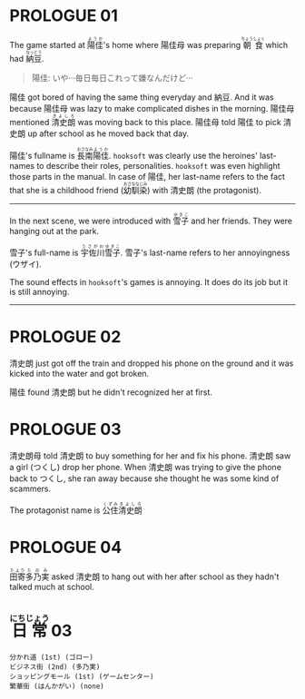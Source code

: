 # PROLOGUE 01

The game started at <ruby>陽佳<rt>ようか</rt></ruby>'s home where 陽佳母 was preparing <ruby>朝食<rt>ちょうしょく</rt></ruby> which had <ruby>納豆<rt>なっとう</rt></ruby>.

> 陽佳: いや···毎日毎日これって嫌なんだけど···

陽佳 got bored of having the same thing everyday and 納豆. And it was because 陽佳母 was lazy to make complicated dishes in the morning. 陽佳母 mentioned <ruby>清史朗<rt>きよしろ</rt></ruby> was moving back to this place. 陽佳母 told 陽佳 to pick 清史朗 up after school as he moved back that day.

陽佳's fullname is <ruby>長南<rt>おさなみ</rt>陽佳<rt>ようか</rt></ruby>. `hooksoft` was clearly use the heroines' last-names to describe their roles, personalities. `hooksoft` was even highlight those parts in the manual. In case of 陽佳, her last-name refers to the fact that she is a childhood friend (<ruby>幼馴染<rt>おさななじみ</rt></ruby>) with 清史朗 (the protagonist).

---

In the next scene, we were introduced with <ruby>雪子<rt>ゆきこ</rt></ruby> and her friends. They were hanging out at the park.

雪子's full-name is <ruby>宇佐川<rt>うさがわ</rt>雪子<rt>ゆきこ</rt></ruby>. 雪子's last-name refers to her annoyingness (ウザイ).

The sound effects in `hooksoft`'s games is annoying. It does do its job but it is still annoying.

---

# PROLOGUE 02

清史朗 just got off the train and dropped his phone on the ground and it was kicked into the water and got broken.

陽佳 found 清史朗 but he didn't recognized her at first.

# PROLOGUE 03

清史朗母 told 清史朗 to buy something for her and fix his phone. 清史朗 saw a girl (つくし) drop her phone. When 清史朗 was trying to give the phone back to つくし, she ran away because she thought he was some kind of scammers.

The protagonist name is <ruby>公住<rt>くずみ</rt>清史朗<rt>きよしろ</rt></ruby>

# PROLOGUE 04

<ruby>田寄<rt>たより</rt>多乃実<rt>たのみ</rt></ruby> asked 清史朗 to hang out with her after school as they hadn't talked much at school.

# <ruby>日常<rt>にちじょう</rt></ruby> 03

```
分かれ道 (1st) (ゴロー)
ビジネス街 (2nd) (多乃実)
ショッピングモール (1st) (ゲームセンター)
繁華街 (はんかがい) (none)
```
